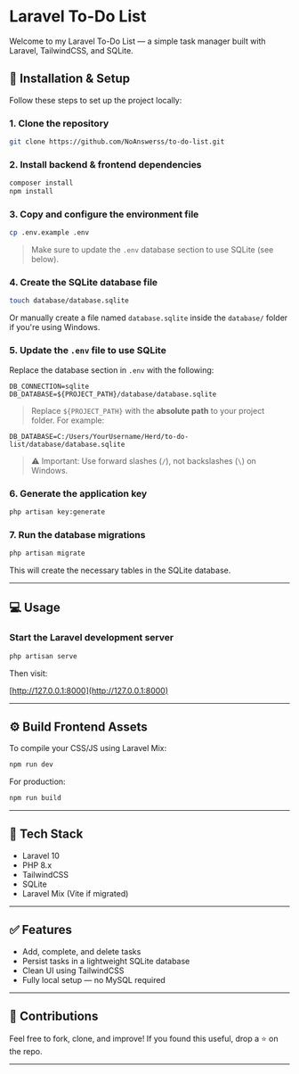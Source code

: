 # Laravel To-Do List

Welcome to my Laravel To-Do List — a simple task manager built with Laravel, TailwindCSS, and SQLite.

## 🚀 Installation & Setup

Follow these steps to set up the project locally:

### 1. Clone the repository

```bash
git clone https://github.com/NoAnswerss/to-do-list.git
````

### 2. Install backend & frontend dependencies

```bash
composer install
npm install
```

### 3. Copy and configure the environment file

```bash
cp .env.example .env
```

> Make sure to update the `.env` database section to use SQLite (see below).

### 4. Create the SQLite database file

```bash
touch database/database.sqlite
```

Or manually create a file named `database.sqlite` inside the `database/` folder if you're using Windows.

### 5. Update the `.env` file to use SQLite

Replace the database section in `.env` with the following:

```env
DB_CONNECTION=sqlite
DB_DATABASE=${PROJECT_PATH}/database/database.sqlite
```

> Replace `${PROJECT_PATH}` with the **absolute path** to your project folder. For example:

```env
DB_DATABASE=C:/Users/YourUsername/Herd/to-do-list/database/database.sqlite
```

> ⚠️ Important: Use forward slashes (`/`), not backslashes (`\`) on Windows.

### 6. Generate the application key

```bash
php artisan key:generate
```

### 7. Run the database migrations

```bash
php artisan migrate
```

This will create the necessary tables in the SQLite database.

---

## 💻 Usage

### Start the Laravel development server

```bash
php artisan serve
```

Then visit:

[http://127.0.0.1:8000](http://127.0.0.1:8000)

---

## ⚙️ Build Frontend Assets

To compile your CSS/JS using Laravel Mix:

```bash
npm run dev
```

For production:

```bash
npm run build
```

---

## 🧠 Tech Stack

* Laravel 10
* PHP 8.x
* TailwindCSS
* SQLite
* Laravel Mix (Vite if migrated)

---

## ✅ Features

* Add, complete, and delete tasks
* Persist tasks in a lightweight SQLite database
* Clean UI using TailwindCSS
* Fully local setup — no MySQL required

---

## 🤝 Contributions

Feel free to fork, clone, and improve!
If you found this useful, drop a ⭐️ on the repo.

---
